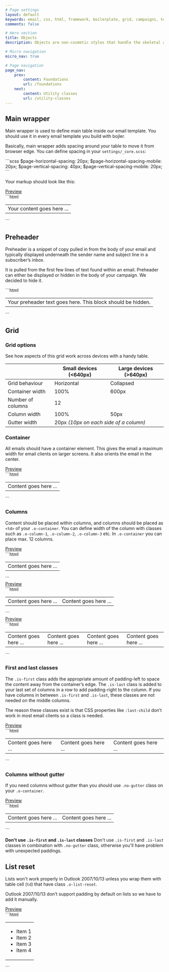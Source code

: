 ```yaml
---
# Page settings
layout: default
keywords: email, css, html, framework, boilerplate, grid, campaigns, templates, bojler, slicejack
comments: false

# Hero section
title: Objects
description: Objects are non-cosmetic styles that handle the skeletal aspect of a lot of UI components. Lets take a look at objects implemented into bojlers core.

# Micro navigation
micro_nav: true

# Page navigation
page_nav:
    prev:
        content: Foundations
        url: /foundations
    next:
        content: Utility classes
        url: /utility-classes
---
```


## Main wrapper
Main wrapper is used to define main table inside our email template.
You should use it in every email template you build with bojler.

Basically, main wrapper adds spacing around your table to move it from browser edge. You can define spacing in your `settings/_core.scss`:

<div class="example"></div>
```scss
$page-horizontal-spacing: 20px;
$page-horizontal-spacing-mobile: 20px;
$page-vertical-spacing: 40px;
$page-vertical-spacing-mobile: 20px;
```

Your markup should look like this:

<div class="example">
    <a href="../examples/objects/main-wrapper.html" target="blank">Preview</a>
</div>
```html
<html>
    <head></head>
    <body>
        <table class="o-main-wrapper" width="100%" border="0" cellpadding="0" cellspacing="0">
            <tr>
                <td class="o-main-wrapper__inner" align="center" valign="top"><!-- 10 -->
                    Your content goes here ...
                </td><!-- /.o-main-wrapper__inner -->
            </tr>
        </table><!-- /.o-main-wrapper -->
    </body>
</html>
```

## Preheader
Preheader is a snippet of copy pulled in from the body of your email and typically displayed underneath the sender name and subject line in a subscriber’s inbox.

It is pulled from the first few lines of text found within an email. Preheader can either be displayed or hidden in the body of your campaign. We decided to hide it.

<div class="example"></div>
```html
<table class="o-preheader" width="0" border="0" cellpadding="0" cellspacing="0">
    <tr>
        <td>Your preheader text goes here. This block should be hidden.</td>
    </tr>
</table><!-- /.o-preheader -->
```

## Grid
### Grid options
See how aspects of this grid work across devices with a handy table.
<table>
    <thead>
        <tr>
            <th></th>
            <th>Small devices (&lt;640px)</th>
            <th>Large devices (&gt;640px)</th>
        </tr>
    </thead>
    <tbody>
        <tr>
            <td>Grid behaviour</td>
            <td>Horizontal</td>
            <td>Collapsed</td>
        </tr>
        <tr>
            <td>Container width</td>
            <td>100%</td>
            <td>600px</td>
        </tr>
        <tr>
            <td>Number of columns</td>
            <td colspan="2">12</td>
        </tr>
        <tr>
            <td>Column width</td>
            <td>100%</td>
            <td>50px</td>
        </tr>
        <tr>
            <td>Gutter width</td>
            <td colspan="2">20px <i>(10px on each side of a column)</i></td>
        </tr>
    </tbody>
</table>

### Container
All emails should have a container element. This gives the email a maximum width for email clients on larger screens. It also orients the email in the center.

<div class="example">
    <a href="../examples/objects/grid/grid-1.html" target="blank">Preview</a>
</div>
```html
<table class="o-container" width="600" align="center" border="0" cellpadding="0" cellspacing="0">
    <tr>
        <td>
            Content goes here ...
        </td>
    </tr>
</table><!-- /.o-container -->
```

### Columns
Content should be placed within columns, and columns should be placed as `<td>` of your `.o-container`.
You can define width of the column with classes such as `.o-column-1`, `.o-column-2`, `.o-column-3` etc.
In `.o-container` you can place max. 12 columns.

<div class="example">
    <a href="../examples/objects/grid/grid-2.html" target="blank">Preview</a>
</div>
```html
<table class="o-container" width="600" align="center" border="0" cellpadding="0" cellspacing="0">
    <tr>
        <td class="o-column-12 is-first is-last">
            Content goes here ...
        </td><!-- /.o-col -->
    </tr>
</table><!-- /.o-container -->
```

<div class="example">
    <a href="../examples/objects/grid/grid-3.html" target="blank">Preview</a>
</div>
```html
<table class="o-container" width="600" align="center" border="0" cellpadding="0" cellspacing="0">
    <tr>
        <td class="o-column-6 is-first">
            Content goes here ...
        </td><!-- /.o-col -->
        <td class="o-column-6 is-last">
            Content goes here ...
        </td><!-- /.o-col -->
    </tr>
</table><!-- /.o-container -->
```

<div class="example">
    <a href="../examples/objects/grid/grid-4.html" target="blank">Preview</a>
</div>
```html
<table class="o-container" width="600" align="center" border="0" cellpadding="0" cellspacing="0">
    <tr>
        <td class="o-column-3 is-first">
            Content goes here ...
        </td><!-- /.o-col -->
        <td class="o-column-3">
            Content goes here ...
        </td><!-- /.o-col -->
        <td class="o-column-3">
            Content goes here ...
        </td><!-- /.o-col -->
        <td class="o-column-3 is-last">
            Content goes here ...
        </td><!-- /.o-col -->
    </tr>
</table><!-- /.o-container -->
```

### First and last classes
The `.is-first` class adds the appropriate amount of padding-left to space the content away from the container’s edge. The `.is-last` class is added to your last set of columns in a row to add padding-right to the column. If you have columns in between `.is-first` and `.is-last`, these classes are not needed on the middle columns.

The reason these classes exist is that CSS properties like `:last-child` don’t work in most email clients so a class is needed.

<div class="example">
    <a href="../examples/objects/grid/grid-5.html" target="blank">Preview</a>
</div>
```html
<table class="o-container" width="600" align="center" border="0" cellpadding="0" cellspacing="0">
    <tr>
        <td class="o-column-4 is-first">
            Content goes here ...
        </td><!-- /.o-col -->
        <td class="o-column-4">
            Content goes here ...
        </td><!-- /.o-col -->
        <td class="o-column-4 is-last">
            Content goes here ...
        </td><!-- /.o-col -->
    </tr>
</table><!-- /.o-container -->
```

### Columns without gutter
If you need columns without gutter than you should use `.no-gutter` class on your `.o-container`.

<div class="example">
    <a href="../examples/objects/grid/grid-6.html" target="blank">Preview</a>
</div>
```html
<table class="o-container no-gutter" width="600" align="center" border="0" cellpadding="0" cellspacing="0">
    <tr>
        <td class="o-column-6">
            Content goes here ...
        </td><!-- /.o-col -->
        <td class="o-column-6">
            Content goes here ...
        </td><!-- /.o-col -->
    </tr>
</table><!-- /.o-container -->
```

<div class="callout callout--warning">
    <p><strong>Don't use <code>.is-first</code> and <code>.is-last</code> classes</strong> Don't use <code>.is-first</code> and <code>.is-last</code> classes in combination with <code>.no-gutter</code> class, otherwise you'll have problem with unexpected paddings.</p>
</div>

## List reset
Lists won't work properly in Outlook 2007/10/13 unless you wrap them with table cell (`td`) that have class `.o-list-reset`.

Outlook 2007/10/13 don't support padding by default on lists so we have to add it manually.

<div class="example">
    <a href="../examples/objects/list-reset.html" target="blank">Preview</a>
</div>
```html
<table border="0" cellpadding="0" cellspacing="0">
    <tr>
        <td class="o-list-reset">
            <ul>
                <li>Item 1</li>
                <li>Item 2</li>
                <li>Item 3</li>
                <li>Item 4</li>
            </ul>
        </td>
    </tr>
</table>
```
